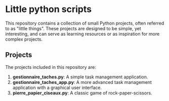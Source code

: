 # Little python scripts

This repository contains a collection of small Python projects, often referred to as "little things". These projects are designed to be simple, yet interesting, and can serve as learning resources or as inspiration for more complex projects.

## Projects

The projects included in this repository are:

1. **gestionnaire_taches.py**: A simple task management application.
2. **gestionnaire_taches_app.py**: A more advanced task management application with a graphical user interface.
3. **pierre_papier_ciseaux.py**: A classic game of rock-paper-scissors.

